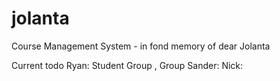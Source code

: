 # jolanta
Course Management System - in fond memory of dear Jolanta

Current todo
Ryan: Student Group , Group
Sander: 
Nick: 
